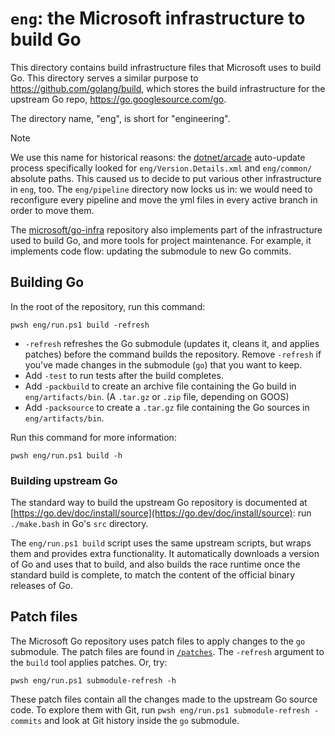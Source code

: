 # `eng`: the Microsoft infrastructure to build Go

This directory contains build infrastructure files that Microsoft uses to build
Go. This directory serves a similar purpose to https://github.com/golang/build,
which stores the build infrastructure for the upstream Go repo,
https://go.googlesource.com/go.

The directory name, "eng", is short for "engineering".

> [!NOTE]
> We use this name for historical reasons: the
> [dotnet/arcade](https://github.com/dotnet/arcade) auto-update process
> specifically looked for `eng/Version.Details.xml` and `eng/common/` absolute
> paths. This caused us to decide to put various other infrastructure in `eng`,
> too. The `eng/pipeline` directory now locks us in: we would need to
> reconfigure every pipeline and move the yml files in every active branch in
> order to move them.

The [microsoft/go-infra](https://github.com/microsoft/go-infra) repository also
implements part of the infrastructure used to build Go, and more tools for
project maintenance. For example, it implements code flow: updating the
submodule to new Go commits.

## Building Go

In the root of the repository, run this command:

```pwsh
pwsh eng/run.ps1 build -refresh
```

* `-refresh` refreshes the Go submodule (updates it, cleans it, and applies
  patches) before the command builds the repository. Remove `-refresh` if you've
  made changes in the submodule (`go`) that you want to keep.
* Add `-test` to run tests after the build completes.
* Add `-packbuild` to create an archive file containing the Go build in
  `eng/artifacts/bin`. (A `.tar.gz` or `.zip` file, depending on GOOS)
* Add `-packsource` to create a `.tar.gz` file containing the Go sources in
  `eng/artifacts/bin`.

Run this command for more information:

```
pwsh eng/run.ps1 build -h
```

### Building upstream Go
The standard way to build the upstream Go repository is documented at
[https://go.dev/doc/install/source](https://go.dev/doc/install/source): run
`./make.bash` in Go's `src` directory.

The `eng/run.ps1 build` script uses the same upstream scripts, but wraps them
and provides extra functionality. It automatically downloads a version of Go and
uses that to build, and also builds the race runtime once the standard build is
complete, to match the content of the official binary releases of Go.

## Patch files

The Microsoft Go repository uses patch files to apply changes to the `go`
submodule. The patch files are found in [`/patches`](/patches). The `-refresh`
argument to the `build` tool applies patches. Or, try:

```
pwsh eng/run.ps1 submodule-refresh -h
```

These patch files contain all the changes made to the upstream Go source code.
To explore them with Git, run `pwsh eng/run.ps1 submodule-refresh -commits` and
look at Git history inside the `go` submodule.

